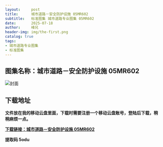 ```yaml
---
layout:     post
title:      城市道路－安全防护设施 05MR602
subtitle:   标准图集 城市道路专业图集 05MR602
date:       2025-07-18
author:     峰兄
header-img: img/the-first.png
catalog: true
tags:
- 城市道路专业图集
- 标准图集
---
```

## 图集名称：城市道路－安全防护设施 05MR602
![封面](https://pic1.imgdb.cn/item/6879fcc058cb8da5c8c2a6eb.jpg)


## 下载地址 
**文件放在我的移动云盘里面，下载时需要注册一个移动云盘账号，登陆后下载，稍稍麻烦一点。**  
  
[**下载链接：城市道路－安全防护设施 05MR602**](https://caiyun.139.com/w/i/2oxwDP4bzJM8x)


**提取码 5odu**

